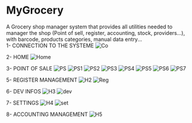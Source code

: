 # MyGrocery
A Grocery shop manager system that provides all utilities needed to manager the shop (Point of sell, register, accounting, stock, providers...), with barcode, products categories, manual data entry...  
1- CONNECTION TO THE SYSTEME
![Co](https://user-images.githubusercontent.com/42687107/139700225-498195e6-a35f-411f-9e77-620690813dc4.png)

2- HOME
![Home](https://user-images.githubusercontent.com/42687107/139691897-2d7fb9ac-ad89-46dd-b68d-0d3d7f297aca.png)

3- POINT OF SALE
![PS](https://user-images.githubusercontent.com/42687107/139699174-fb1906ae-4f41-45e6-822e-0d7a6e8a83fe.png)
![PS1](https://user-images.githubusercontent.com/42687107/139701644-109b1af3-fab2-47b1-9064-d3a3bdbf55b8.png)
![PS2](https://user-images.githubusercontent.com/42687107/139701648-78d2370e-41ab-4d48-bc8c-a3a7c6149074.png)
![PS3](https://user-images.githubusercontent.com/42687107/139701650-51e0a041-6df1-408d-a968-85d0b9c67cb4.png)
![PS4](https://user-images.githubusercontent.com/42687107/139701653-45291af3-fd77-4de5-8c97-ae611f93d2bd.png)
![PS5](https://user-images.githubusercontent.com/42687107/139701655-d41b46ef-69dc-4541-8e72-7cc1b0e045a6.png)
![PS6](https://user-images.githubusercontent.com/42687107/139701656-5bca6191-2f0d-4e8e-b2a7-e6f78587c22c.png)
![PS7](https://user-images.githubusercontent.com/42687107/139701658-4fa429ed-b200-498d-bdc1-3bda38058025.png)

5- REGISTER MANAGEMENT
![H2](https://user-images.githubusercontent.com/42687107/139702075-fb1e3d85-47e8-495b-a3f0-7a440326d868.png)
![Reg](https://user-images.githubusercontent.com/42687107/139700256-1928f9fb-10e3-4e5b-aa8b-63e224cc6de8.png)

6- DEV INFOS
![H3](https://user-images.githubusercontent.com/42687107/139702080-10432699-fef3-4e5a-a0c3-aad3a37e3802.png)
![dev](https://user-images.githubusercontent.com/42687107/139700264-38cbd50f-dfcc-4f67-b308-f8c11bdeaf3e.png)

7- SETTINGS
![H4](https://user-images.githubusercontent.com/42687107/139702082-8c8f2c74-661e-4412-a983-2a01f1cb17d0.png)
![set](https://user-images.githubusercontent.com/42687107/139700277-025e1e59-1ad7-4d9e-a42f-9d1ba9d29785.png)

8- ACCOUNTING MANAGEMENT
![H5](https://user-images.githubusercontent.com/42687107/139702448-491443ea-aad5-4959-bf34-b84dd0eeee2e.png)
